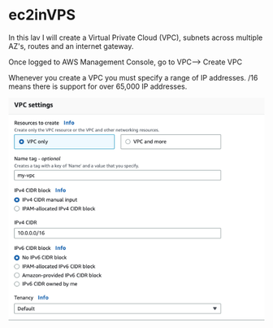 # ec2inVPS

In this lav I will create a Virtual Private Cloud (VPC), subnets across multiple AZ's, routes and an internet gateway.

Once logged to AWS Management Console, go to VPC--> Create VPC

Whenever you create a VPC you must specify a range of IP addresses. /16 means there is support for over 65,000 IP addresses.

![alt text](/assets/vpc1.png)